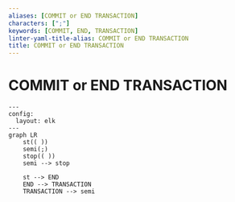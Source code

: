 ```yaml
---
aliases: [COMMIT or END TRANSACTION]
characters: [";"]
keywords: [COMMIT, END, TRANSACTION]
linter-yaml-title-alias: COMMIT or END TRANSACTION
title: COMMIT or END TRANSACTION
---
```


# COMMIT or END TRANSACTION

```mermaid
---
config:
  layout: elk
---
graph LR
	st(( ))
	semi(;)
	stop(( ))
	semi --> stop
	
	st --> END
	END --> TRANSACTION
	TRANSACTION --> semi
```
